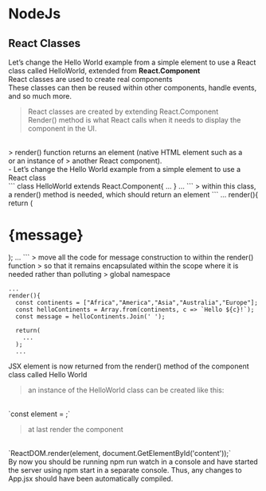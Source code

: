 # NodeJs

## React Classes

Let’s change the Hello World example from a simple element to use a React class called HelloWorld,
extended from **React.Component** <br />
React classes are used to create real components <br />
These classes can then be reused within other components, handle events, and so much more. <br />
 > React classes are created by extending React.Component
<br />Render() method is what React calls when it needs to display the component in the UI.
<br />
 > render() function returns an element (native HTML element such as a <div> or an instance of 
 > another React component).
<br />
 - Let’s change the Hello World example from a simple element to use a React class <br />
 ```
  class HelloWorld extends React.Component{
    ...
  }
  ...
 ```
 > within this class, a render() method is needed, which should return an element
  ```
   ...
   render(){
     return (
       <div title='Outer div'>
         <h1>{message}</h1>
       </div>
     );
   ...
  ```
 > move all the code for message construction to within the render() function
 > so that it remains encapsulated within the scope where it is needed rather than polluting 
 > global namespace

```
...
render(){
  const continents = ["Africa","America","Asia","Australia","Europe"];
  const helloContinents = Array.from(continents, c => `Hello ${c}!`);
  const message = helloContinents.Join(' ');

  return(
    ...
  );
  ...
```
JSX element is now returned from the render() method of the component class called
Hello World<br />
 > an instance of the HelloWorld class can be created like this:
<br />
 `const element = <HelloWorld />;`

 > at last render the component
<br />
 `ReactDOM.render(element, document.GetElementById('content'));`
<br />
By now you should be running npm run watch in a console and have started the server using npm start in a separate console. Thus, any changes to App.jsx should have been automatically compiled.

